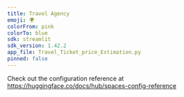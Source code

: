```yaml
---
title: Travel Agency
emoji: 🌍
colorFrom: pink
colorTo: blue
sdk: streamlit
sdk_version: 1.42.2
app_file: Travel_Ticket_price_Estimation.py
pinned: false
---
```


Check out the configuration reference at https://huggingface.co/docs/hub/spaces-config-reference

